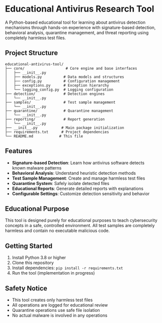# Educational Antivirus Research Tool

A Python-based educational tool for learning about antivirus detection mechanisms through hands-on experience with signature-based detection, behavioral analysis, quarantine management, and threat reporting using completely harmless test files.

## Project Structure

```
educational-antivirus-tool/
├── core/                   # Core engine and base interfaces
│   ├── __init__.py
│   ├── models.py          # Data models and structures
│   ├── config.py          # Configuration management
│   ├── exceptions.py      # Exception hierarchy
│   └── logging_config.py  # Logging configuration
├── detection/             # Detection engines
│   └── __init__.py
├── samples/               # Test sample management
│   └── __init__.py
├── quarantine/            # Quarantine management
│   └── __init__.py
├── reporting/             # Report generation
│   └── __init__.py
├── __init__.py           # Main package initialization
├── requirements.txt      # Project dependencies
└── README.md            # This file
```

## Features

- **Signature-based Detection**: Learn how antivirus software detects known malware patterns
- **Behavioral Analysis**: Understand heuristic detection methods
- **Test Sample Management**: Create and manage harmless test files
- **Quarantine System**: Safely isolate detected files
- **Educational Reports**: Generate detailed reports with explanations
- **Configurable Settings**: Customize detection sensitivity and behavior

## Educational Purpose

This tool is designed purely for educational purposes to teach cybersecurity concepts in a safe, controlled environment. All test samples are completely harmless and contain no executable malicious code.

## Getting Started

1. Install Python 3.8 or higher
2. Clone this repository
3. Install dependencies: `pip install -r requirements.txt`
4. Run the tool (implementation in progress)

## Safety Notice

- This tool creates only harmless test files
- All operations are logged for educational review
- Quarantine operations use safe file isolation
- No actual malware is involved in any operations